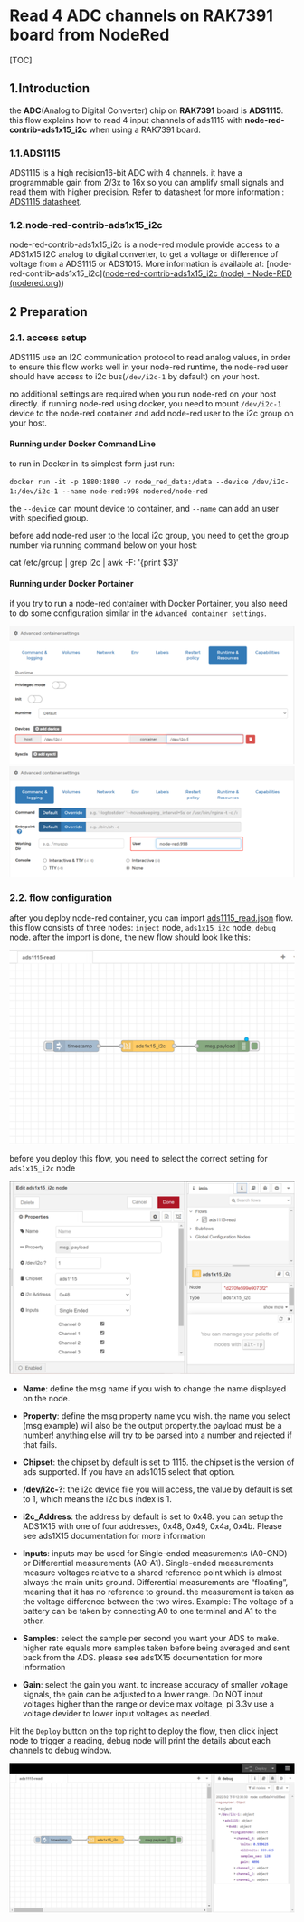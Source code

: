 # Read 4 ADC channels on RAK7391 board from NodeRed

[TOC]

## 1.Introduction

the **ADC**(Analog to Digital Converter)  chip on **RAK7391** board is **ADS1115**. this flow explains how to read 4 input channels of ads1115 with **node-red-contrib-ads1x15_i2c** when using a RAK7391 board.

### 1.1.ADS1115

ADS1115 is  a high recision16-bit ADC with 4 channels.  it have a programmable gain from 2/3x to 16x so you can amplify small signals and read them with higher precision. Refer to datasheet for more information : [ADS1115 datasheet](https://cdn-shop.adafruit.com/datasheets/ads1115.pdf).

### 1.2.node-red-contrib-ads1x15_i2c

node-red-contrib-ads1x15_i2c is a node-red module provide access to a ADS1x15 I2C analog to digital converter, to get a voltage or difference of voltage from a ADS1115 or ADS1015. More information is available at: [node-red-contrib-ads1x15_i2c]([node-red-contrib-ads1x15_i2c (node) - Node-RED (nodered.org)](https://flows.nodered.org/node/node-red-contrib-ads1x15_i2c))



## 2 Preparation


### 2.1. access setup

ADS1115 use an I2C communication protocol to read analog values, in order to ensure this flow works well in your node-red runtime, the node-red user should have access to i2c bus(`/dev/i2c-1` by default) on your host.

no additional settings are required when you run node-red on your host directly. if running node-red using docker, you need to mount `/dev/i2c-1` device to the node-red container and add node-red user to the i2c group on your host.

#### Running under Docker Command Line

to run in Docker in its simplest form just run:

`docker run -it -p 1880:1880 -v node_red_data:/data --device /dev/i2c-1:/dev/i2c-1 --name node-red:998 nodered/node-red`

the `--device` can mount device to container, and `--name` can add an user with specified group.

before add node-red user to the local i2c group, you need to get the group number via running command below on your host:

cat /etc/group | grep i2c | awk -F: '{print $3}'

#### Running under Docker Portainer

if you try to run a node-red container with Docker Portainer, you also need to do some configuration similar in the `Advanced container settings`.

<img src="assets/dev_mount.png" alt="dev_mount" style="zoom: 50%;" />



<img src="assets/user_setting.png" alt="user_setting" style="zoom: 50%;" />

### 2.2. flow configuration

after you deploy node-red container,  you can import  [ads1115_read.json](ads1115_read.json) flow. this flow consists of three nodes: `inject` node,  `ads1x15_i2c` node, `debug` node. after the import is done, the new flow should look like this:

<img src="assets/ads1115_read.png" alt="ads1115_read" style="zoom: 50%;" />

before you deploy this flow, you need to select the correct setting for `ads1x15_i2c` node

<img src="assets/ads1x15_i2c.png" alt="ads1x15_i2c" style="zoom: 50%;" />

- **Name**: define the msg name if you wish to change the name displayed on the node.

- **Property**: define the msg property name you wish. the name you select (msg.example) will also be the output property.the payload must be a number! anything else will try to be parsed into a number and rejected if that fails.

- **Chipset**: the chipset by default is set to 1115. the chipset is the version of ads supported. If you have an ads1015 select that option.

- **/dev/i2c-?**: the i2c device file you will access, the value by default is set to 1, which means the i2c bus index is 1.

- **i2c_Address**: the address by default is set to 0x48. you can setup the ADS1X15 with one of four addresses, 0x48, 0x49, 0x4a, 0x4b. Please see ads1X15 documentation for more information

- **Inputs**: inputs may be used for Single-ended measurements (A0-GND) or Differential measurements (A0-A1). Single-ended measurements measure voltages relative to a shared reference point which is almost always the main units ground. Differential measurements are “floating”, meaning that it has no reference to ground. the measurement is taken as the voltage difference between the two wires. Example: The voltage of a battery can be taken by connecting A0 to one terminal and A1 to the other.

- **Samples**: select the sample per second you want your ADS to make. higher rate equals more samples taken before being averaged and sent back from the ADS. please see ads1X15 documentation for more information

- **Gain**: select the gain you want. to increase accuracy of smaller voltage signals, the gain can be adjusted to a lower range. Do NOT input voltages higher than the range or device max voltage, pi 3.3v use a voltage devider to lower input voltages as needed.



Hit the `Deploy` button on the top right to deploy the flow, then click inject node to trigger a reading, debug node will print the details about each channels to debug window.

<img src="assets/debug.png" alt="debug" style="zoom:67%;" />





